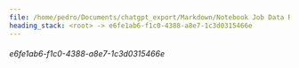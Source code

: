```yaml
---
file: /home/pedro/Documents/chatgpt_export/Markdown/Notebook Job Data Retrieval.md
heading_stack: <root> -> e6fe1ab6-f1c0-4388-a8e7-1c3d0315466e
---
```

###### e6fe1ab6-f1c0-4388-a8e7-1c3d0315466e
